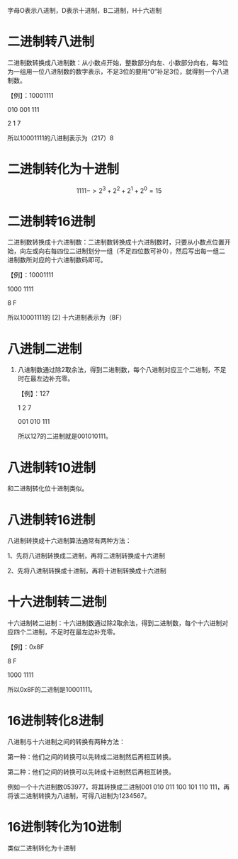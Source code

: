 字母O表示八进制，D表示十进制，B二进制，H十六进制

# 二进制转八进制

 二进制数转换成八进制数：从小数点开始，整数部分向左、小数部分向右，每3位为一组用一位八进制数的数字表示，不足3位的要用“0”补足3位，就得到一个八进制数。 

【例】：10001111

010 001 111

2 1 7

所以10001111的八进制表示为（217）8

# 二进制转化为十进制  

$$
1111-> 2^3+2^2+2^1+2^0=15
$$



# 二进制转16进制

二进制数转换成十六进制数：二进制数转换成十六进制数时，只要从小数点位置开始，向左或向右每四位二进制划分一组（不足四位数可补0），然后写出每一组二进制数所对应的十六进制数码即可。

【例】：10001111

1000 1111

8 F

所以10001111的 [2] 十六进制表示为（8F）

# 八进制二进制

1. 八进制数通过除2取余法，得到二进制数，每个八进制对应三个二进制，不足时在最左边补充零。

   【例】：127

   1 2 7

   001 010 111

   所以127的二进制就是001010111。

   

# 八进制转10进制

和二进制转化位十进制类似。

# 八进制转16进制

八进制转换成十六进制算法通常有两种方法：

1、先将八进制转换成二进制，再将二进制转换成十六进制

2、先将八进制转换成十进制，再将十进制转换成十六进制

# 十六进制转二进制

十六进制转二进制：十六进制数通过除2取余法，得到二进制数，每个十六进制对应四个二进制，不足时在最左边补充零。

【例】：0x8F

8 F

1000 1111

所以0x8F的二进制是10001111。

# 16进制转化8进制

八进制与十六进制之间的转换有两种方法：

第一种：他们之间的转换可以先转成二进制然后再相互转换。

第二种：他们之间的转换可以先转成十进制然后再相互转换。

例如一个十六进制数053977，将其转换成二进制001 010 011 100 101 110 111，再将该二进制转换为八进制，可得八进制为1234567。

# 16进制转化为10进制

类似二进制转化为十进制